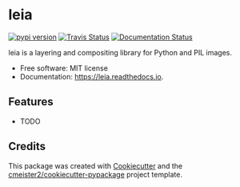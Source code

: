 # leia


[![pypi version](https://img.shields.io/pypi/v/leia.svg)](https://pypi.python.org/pypi/leia)
[![Travis Status](https://img.shields.io/travis/cmeister2/leia.svg)](https://travis-ci.org/cmeister2/leia)
[![Documentation Status](https://readthedocs.org/projects/leia/badge/?version=latest)](https://leia.readthedocs.io/en/latest/?badge=latest)


leia is a layering and compositing library for Python and PIL images.


- Free software: MIT license
- Documentation: https://leia.readthedocs.io.


## Features
- TODO

## Credits

This package was created with [Cookiecutter](https://github.com/audreyr/cookiecutter) and the [cmeister2/cookiecutter-pypackage](https://github.com/cmeister2/cookiecutter-pypackage) project template.
